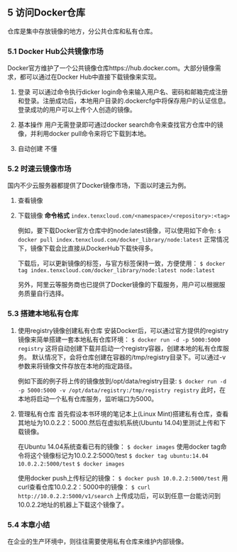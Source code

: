 ## 5 访问Docker仓库
仓库是集中存放镜像的地方，分公共仓库和私有仓库。

### 5.1 Docker Hub公共镜像市场

Docker官方维护了一个公共镜像仓库https://hub.docker.com。大部分镜像需求，都可以通过在Docker Hub中直接下载镜像来实现。
1. 登录
    可以通过命令执行dicker login命令来输入用户名、密码和邮箱完成注册和登录。注册成功后，本地用户目录的.dockercfg中将保存用户的认证信息。
    登录成功的用户可以上传个人创造的镜像。

2. 基本操作
    用户无需登录即可通过docker search命令来查找官方仓库中的镜像，并利用docker pull命令来将它下载到本地。
3. 自动创建
    不懂

### 5.2 时速云镜像市场

国内不少云服务器都提供了Docker镜像市场，下面以时速云为例。

1. 查看镜像
2. 下载镜像
    **命令格式**
    ```index.tenxcloud.com/<namespace>/<repository>:<tag>```

    例如，要下载Docker官方仓库中的node:latest镜像，可以使用如下命令:
    ```$ docker pull index.tenxcloud.com/docker_library/node:latest```
    正常情况下，镜像下载会比直接从DockerHub下载快得多。

    下载后，可以更新镜像的标签，与官方标签保持一致，方便使用：
    ```$ docker tag index.tenxcloud.com/docker_library/node:latest node:latest```

    另外，阿里云等服务商也已提供了Docker镜像的下载服务，用户可以根据服务质量自行选择。


### 5.3 搭建本地私有仓库
1. 使用registry镜像创建私有仓库
   安装Docker后，可以通过官方提供的registry镜像来简单搭建一套本地私有仓库环境：
   ```$ docker run -d -p 5000:5000 registry```
    这将自动创建下载并启动一个registry容器，创建本地的私有仓库服务。
    默认情况下，会将仓库创建在容器的/tmp/registry目录下。可以通过-v参数来将镜像文件存放在本地的指定路径。

    例如下面的例子将上传的镜像放到/opt/data/registry目录:
    ```$ docker run -d -p 5000:5000 -v /opt/data/registry:/tmp/registry registry```
    此时，在本地将启动一个私有仓库服务，监听端口为5000。


2. 管理私有仓库
    首先假设本书环境的笔记本上(Linux Mint)搭建私有仓库，查看其地址为10.0.2.2：5000.然后在虚拟机系统(Ubuntu 14.04)里测试上传和下载镜像。

    在Ubuntu 14.04系统查看已有的镜像：
    ```$ docker images```
    使用docker tag命令将这个镜像标记为10.0.2.2:5000/test
    ```$ docker tag ubuntu:14.04 10.0.2.2:5000/test```
    ```$ docker images```

    使用docker push上传标记的镜像：
    ```$ docker push 10.0.2.2:5000/test```
    用curl查看仓库10.0.2.2：5000中的镜像：
    ```$ curl http://10.0.2.2:5000/v1/search```
    上传成功后，可以到任意一台能访问到10.0.2.2地址的机器上下载这个镜像了。



### 5.4 本章小结
在企业的生产环境中，则往往需要使用私有仓库来维护内部镜像。